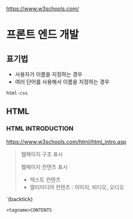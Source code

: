 https://www.w3schools.com/

# 프론트 엔드 개발

## 표기법 
- 사용자가 이름을 지정하는 경우
- 여러 단어를 사용해서 이름을 지정하는 경우

```
html-css
```


## HTML

### HTML INTRODUCTION
https://www.w3schools.com/html/html_intro.asp

> 웹페이지 구조 표시 
> 
> 웹페이지 컨텐츠 표시
> - 텍스트 컨텐츠
> - 멀티미디어 컨텐츠 : 이미지, 비디오, 오디오


`(backtick)

```
<tagname>CONTENTS


